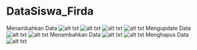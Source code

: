 # DataSiswa_Firda

Menambahkan Data
![alt txt](https://github.com/Firdareynikaa/DataSiswa_Firda/blob/master/asz%20(2).jpg?raw=true)
![alt txt](https://github.com/Firdareynikaa/DataSiswa_Firda/blob/master/asz%20(3).jpg?raw=true)
![alt txt](https://github.com/Firdareynikaa/DataSiswa_Firda/blob/master/asz%20(4).jpg?raw=true)
![alt txt](https://github.com/Firdareynikaa/DataSiswa_Firda/blob/master/asz%20(5).jpg?raw=true)
Mengupdate Data
![alt txt](https://github.com/Firdareynikaa/DataSiswa_Firda/blob/master/asz%20(1).jpg?raw=true)
![alt txt](https://github.com/Firdareynikaa/DataSiswa_Firda/blob/master/asz%20(8).jpg?raw=true)
Menambahkan Data
![alt txt](https://github.com/Firdareynikaa/DataSiswa_Firda/blob/master/asz%20(6).jpg?raw=true)
![alt txt](https://github.com/Firdareynikaa/DataSiswa_Firda/blob/master/asz%20(7).jpg?raw=true)
Menghapus Data
![alt txt](https://github.com/Firdareynikaa/DataSiswa_Firda/blob/master/asz%20(8).jpg?raw=true)
